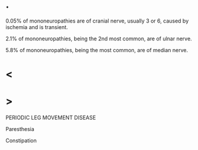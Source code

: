 # .

0.05% of mononeuropathies are of cranial nerve, usually 3 or 6, caused by ischemia and is transient.

2.1% of mononeuropathies, being the 2nd most common, are of ulnar nerve.

5.8% of mononeuropathies, being the most common, are of median nerve.

# <

# >

PERIODIC LEG MOVEMENT DISEASE

Paresthesia

Constipation
